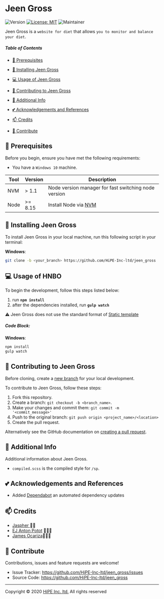# Jeen Gross

![Version](https://img.shields.io/badge/version-v1.0.0-blue.svg) [![License: MIT](https://img.shields.io/badge/License-MIT-yellow.svg)](#) ![Maintainer](https://img.shields.io/badge/maintainer-James%20Ocariza-green.svg)

Jeen Gross is a `website for diet` that allows `you to monitor and balance your diet`.

##### Table of Contents

- [:pushpin: Prerequisites](#Prerequisites)
- [:rocket: Installing Jeen Gross](#Installing)
- [:computer: Usage of Jeen Gross](#Usage)
- [:memo: Contributing to Jeen Gross](#Contributing)
- [:paperclip: Additional Info](#Additional)

- [:two_hearts: Acknowledgements and References](#Acknowledgements)
- [:mailbox: Credits](#Credits)
- [:handshake: Contribute](#Contribute)

## <a name='Prerequisites'></a> :pushpin: Prerequisites

Before you begin, ensure you have met the following requirements:

- You have a `Windows 10` machine.

| Tool | Version | Description                                                                           |
| ---- | ------- | ------------------------------------------------------------------------------------- |
| NVM  | > 1.1   | Node version manager for fast switching node version                                  |
| Node | >= 8.15 | Install Node via [NVM](https://github.com/coreybutler/nvm-windows/releases/tag/1.1.7) |

## <a name='Installing'></a> :rocket: Installing Jeen Gross

To install Jeen Gross in your local machine, run this following script in your terminal:

**Windows**:

```sh
git clone -b <your_branch> https://github.com/HiPE-Inc-ltd/jeen_gross
```

## <a name='Usage'></a>:computer: Usage of HNBO

To begin the development, follow this steps listed below:

1. run **`npm install`**
2. after the dependencies installed, run **`gulp watch`**

:warning: Jeen Gross does not use the standard format of [Static template](https://github.com/HiPE-Inc-ltd/static_template)

##### Code Block:

**Windows**:

```sh
npm install
gulp watch
```

## <a name='Contributing'></a> :memo: Contributing to Jeen Gross

Before cloning, create a [new branch](https://github.com/HiPE-Inc-ltd/jeen_gross) for your local development.

To contribute to Jeen Gross, follow these steps:

1. Fork this repository.
2. Create a branch: `git checkout -b <branch_name>`.
3. Make your changes and commit them: `git commit -m '<commit_message>'`
4. Push to the original branch: `git push origin <project_name>/<location>`
5. Create the pull request.

Alternatively see the GitHub documentation on [creating a pull request](https://help.github.com/en/github/collaborating-with-issues-and-pull-requests/creating-a-pull-request).

## <a name='Additional'></a> :paperclip: Additional Info

Additional information about Jeen Gross.

- `compiled.scss` is the compiled style for `/sp`.

## <a name='Acknowledgements'></a>:two_hearts: Acknowledgements and References

- Added [Dependabot](https://dependabot.com/) an automated dependency updates

## <a name='Credits'></a> :mailbox: Credits

- [Jaspher ](https://github.com/perderp)👩‍💻
- [EJ Anton Potot](https://github.com/ezio1404) 📖👩‍💻
- [James Ocariza](https://github.com/catmeowlet)📖👩‍💻

## <a name='Contribute'></a> :handshake: Contribute

Contributions, issues and feature requests are welcome!

- Issue Tracker: https://github.com/HiPE-Inc-ltd/jeen_gross/issues
- Source Code: https://github.com/HiPE-Inc-ltd/jeen_gross

---

Copyright © 2020 [HiPE Inc. ltd.](https://bpoc.co.jp/) All rights reserved
